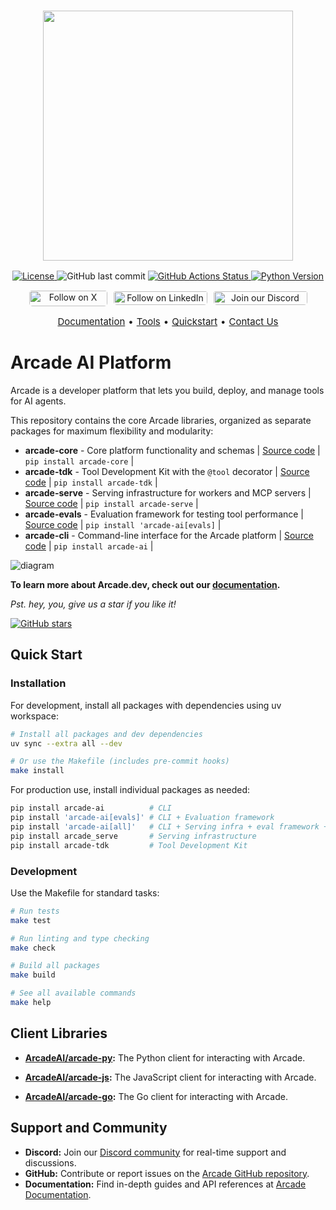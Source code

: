 <h3 align="center">
  <a name="readme-top"></a>
  <img
    src="https://docs.arcade.dev/images/logo/arcade-logo.png"
    style="width: 400px;"
  >
</h3>
<div align="center">
    <a href="https://github.com/arcadeai/arcade-ai/blob/main/LICENSE">
  <img src="https://img.shields.io/badge/License-MIT-yellow.svg" alt="License">
</a>
  <img src="https://img.shields.io/github/last-commit/ArcadeAI/arcade-ai" alt="GitHub last commit">
<a href="https://github.com/arcadeai/arcade-ai/actions?query=branch%3Amain">
<img src="https://img.shields.io/github/actions/workflow/status/arcadeai/arcade-ai/main.yml?branch=main" alt="GitHub Actions Status">
</a>
<a href="https://img.shields.io/pypi/pyversions/arcade-ai">
  <img src="https://img.shields.io/pypi/pyversions/arcade-ai" alt="Python Version">
</a>
</div>
<div>
  <p align="center" style="display: flex; justify-content: center; gap: 10px;">
    <a href="https://x.com/TryArcade">
      <img src="https://img.shields.io/badge/Follow%20on%20X-000000?style=for-the-badge&logo=x&logoColor=white" alt="Follow on X" style="width: 125px;height: 25px; padding-top: .8px; border-radius: 5px;" />
    </a>
    <a href="https://www.linkedin.com/company/arcade-ai" >
      <img src="https://img.shields.io/badge/Follow%20on%20LinkedIn-0077B5?style=for-the-badge&logo=linkedin&logoColor=white" alt="Follow on LinkedIn" style="width: 150px; padding-top: 1.5px;height: 22px; border-radius: 5px;" />
    </a>
    <a href="https://discord.com/invite/GUZEMpEZ9p">
      <img src="https://img.shields.io/badge/Join%20our%20Discord-5865F2?style=for-the-badge&logo=discord&logoColor=white" alt="Join our Discord" style="width: 150px; padding-top: 1.5px; height: 22px; border-radius: 5px;" />
    </a>
  </p>
</div>

<p align="center" style="display: flex; justify-content: center; gap: 5px; font-size: 15px;">
    <a href="https://docs.arcade.dev/home" target="_blank">Documentation</a> •
    <a href="https://docs.arcade.dev/tools" target="_blank">Tools</a> •
    <a href="https://docs.arcade.dev/home/quickstart" target="_blank">Quickstart</a> •
    <a href="https://docs.arcade.dev/home/contact-us" target="_blank">Contact Us</a>

# Arcade AI Platform

Arcade is a developer platform that lets you build, deploy, and manage tools for AI agents.

This repository contains the core Arcade libraries, organized as separate packages for maximum flexibility and modularity:

-   **arcade-core** - Core platform functionality and schemas | [Source code](https://github.com/ArcadeAI/arcade-ai/tree/main/libs/arcade-core) | `pip install arcade-core` |
-   **arcade-tdk** - Tool Development Kit with the `@tool` decorator | [Source code](https://github.com/ArcadeAI/arcade-ai/tree/main/libs/arcade-tdk) | `pip install arcade-tdk` |
-   **arcade-serve** - Serving infrastructure for workers and MCP servers | [Source code](https://github.com/ArcadeAI/arcade-ai/tree/main/libs/arcade-serve) | `pip install arcade-serve` |
-   **arcade-evals** - Evaluation framework for testing tool performance | [Source code](https://github.com/ArcadeAI/arcade-ai/tree/main/libs/arcade-evals) | `pip install 'arcade-ai[evals]` |
-   **arcade-cli** - Command-line interface for the Arcade platform | [Source code](https://github.com/ArcadeAI/arcade-ai/tree/main/libs/arcade-cli) | `pip install arcade-ai` |

![diagram](https://github.com/user-attachments/assets/1a567e5f-d6b4-4b1e-9918-c401ad232ebb)

**To learn more about Arcade.dev, check out our [documentation](https://docs.arcade.dev/home).**

_Pst. hey, you, give us a star if you like it!_

<a href="https://github.com/ArcadeAI/arcade-ai">
  <img src="https://img.shields.io/github/stars/ArcadeAI/arcade-ai.svg" alt="GitHub stars">
</a>

## Quick Start

### Installation

For development, install all packages with dependencies using uv workspace:

```bash
# Install all packages and dev dependencies
uv sync --extra all --dev

# Or use the Makefile (includes pre-commit hooks)
make install
```

For production use, install individual packages as needed:

```bash
pip install arcade-ai          # CLI
pip install 'arcade-ai[evals]' # CLI + Evaluation framework
pip install 'arcade-ai[all]'   # CLI + Serving infra + eval framework + TDK
pip install arcade_serve       # Serving infrastructure
pip install arcade-tdk         # Tool Development Kit
```

### Development

Use the Makefile for standard tasks:

```bash
# Run tests
make test

# Run linting and type checking
make check

# Build all packages
make build

# See all available commands
make help
```

## Client Libraries

-   **[ArcadeAI/arcade-py](https://github.com/ArcadeAI/arcade-py):**
    The Python client for interacting with Arcade.

-   **[ArcadeAI/arcade-js](https://github.com/ArcadeAI/arcade-js):**
    The JavaScript client for interacting with Arcade.

-   **[ArcadeAI/arcade-go](https://github.com/ArcadeAI/arcade-go):**
    The Go client for interacting with Arcade.

## Support and Community

-   **Discord:** Join our [Discord community](https://discord.com/invite/GUZEMpEZ9p) for real-time support and discussions.
-   **GitHub:** Contribute or report issues on the [Arcade GitHub repository](https://github.com/ArcadeAI/arcade-ai).
-   **Documentation:** Find in-depth guides and API references at [Arcade Documentation](https://docs.arcade.dev).
